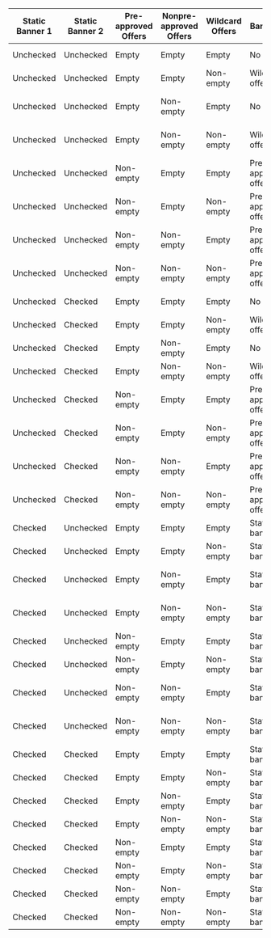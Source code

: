 | Static Banner 1 | Static Banner 2 | Pre-approved Offers | Nonpre-approved Offers | Wildcard Offers | Banner 1            | Banner 2                | Banner 3     | Account | Result |
|------------|-------------|---------------------|------------------------|-----------------|---------------------|-------------------------|--------------|---------|---------|
| Unchecked  | Unchecked   | Empty               | Empty                  | Empty           | No offers           | No offers               | Credit score |         |         |
| Unchecked  | Unchecked   | Empty               | Empty                  | Non-empty       | Wildcard offers      | Wildcard offers          | Credit score |         |         |
| Unchecked  | Unchecked   | Empty               | Non-empty              | Empty           | No offers           | Nonpre-approved offers   | Credit score |         |         |
| Unchecked  | Unchecked   | Empty               | Non-empty              | Non-empty       | Wildcard offers      | Nonpre-approved offers   | Credit score |         |         |
| Unchecked  | Unchecked   | Non-empty           | Empty                  | Empty           | Pre-approved offers  | No offers               | Credit score |         |         |
| Unchecked  | Unchecked   | Non-empty           | Empty                  | Non-empty       | Pre-approved offers  | Wildcard offers          | Credit score |         |         |
| Unchecked  | Unchecked   | Non-empty           | Non-empty              | Empty           | Pre-approved offers  | Nonpre-approved offers   | Credit score |         |         |
| Unchecked  | Unchecked   | Non-empty           | Non-empty              | Non-empty       | Pre-approved offers  | Nonpre-approved offers   | Credit score |         |         |
| Unchecked  | Checked     | Empty               | Empty                  | Empty           | No offers           | Static banner 2          | Credit score |         |         |
| Unchecked  | Checked     | Empty               | Empty                  | Non-empty       | Wildcard offers      | Static banner 2          | Credit score |         |         |
| Unchecked  | Checked     | Empty               | Non-empty              | Empty           | No offers           | Static banner 2          | Credit score |         |         |
| Unchecked  | Checked     | Empty               | Non-empty              | Non-empty       | Wildcard offers      | Static banner 2          | Credit score |         |         |
| Unchecked  | Checked     | Non-empty           | Empty                  | Empty           | Pre-approved offers  | Static banner 2          | Credit score |         |         |
| Unchecked  | Checked     | Non-empty           | Empty                  | Non-empty       | Pre-approved offers  | Static banner 2          | Credit score |         |         |
| Unchecked  | Checked     | Non-empty           | Non-empty              | Empty           | Pre-approved offers  | Static banner 2          | Credit score |         |         |
| Unchecked  | Checked     | Non-empty           | Non-empty              | Non-empty       | Pre-approved offers  | Static banner 2          | Credit score |         |         |
| Checked    | Unchecked   | Empty               | Empty                  | Empty           | Static banner 1      | No offers               | Credit score |         |         |
| Checked    | Unchecked   | Empty               | Empty                  | Non-empty       | Static banner 1      | Wildcard offers          | Credit score |         |         |
| Checked    | Unchecked   | Empty               | Non-empty              | Empty           | Static banner 1      | Nonpre-approved offers   | Credit score |         |         |
| Checked    | Unchecked   | Empty               | Non-empty              | Non-empty       | Static banner 1      | Nonpre-approved offers   | Credit score |         |         |
| Checked    | Unchecked   | Non-empty           | Empty                  | Empty           | Static banner 1      | No offers               | Credit score |         |         |
| Checked    | Unchecked   | Non-empty           | Empty                  | Non-empty       | Static banner 1      | Wildcard offers          | Credit score |         |         |
| Checked    | Unchecked   | Non-empty           | Non-empty              | Empty           | Static banner 1      | Nonpre-approved offers   | Credit score |         |         |
| Checked    | Unchecked   | Non-empty           | Non-empty              | Non-empty       | Static banner 1      | Nonpre-approved offers   | Credit score |         |         |
| Checked    | Checked     | Empty               | Empty                  | Empty           | Static banner 1      | Static banner 2          | Credit score |         |         |
| Checked    | Checked     | Empty               | Empty                  | Non-empty       | Static banner 1      | Static banner 2          | Credit score |         |         |
| Checked    | Checked     | Empty               | Non-empty              | Empty           | Static banner 1      | Static banner 2          | Credit score |         |         |
| Checked    | Checked     | Empty               | Non-empty              | Non-empty       | Static banner 1      | Static banner 2          | Credit score |         |         |
| Checked    | Checked     | Non-empty           | Empty                  | Empty           | Static banner 1      | Static banner 2          | Credit score |         |         |
| Checked    | Checked     | Non-empty           | Empty                  | Non-empty       | Static banner 1      | Static banner 2          | Credit score |         |         |
| Checked    | Checked     | Non-empty           | Non-empty              | Empty           | Static banner 1      | Static banner 2          | Credit score |         |         |
| Checked    | Checked     | Non-empty           | Non-empty              | Non-empty       | Static banner 1      | Static banner 2          | Credit score |         |         |
